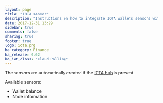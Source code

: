 ```yaml
---
layout: page
title: "IOTA sensor"
description: "Instructions on how to integrate IOTA wallets sensors with Home Assistant."
date: 2017-12-31 13:29
sidebar: true
comments: false
sharing: true
footer: true
logo: iota.png
ha_category: Finance
ha_release: 0.62
ha_iot_class: "Cloud Polling"
---
```


The sensors are automatically created if the [IOTA hub](/components/iota/) is
present.

Available sensors:

- Wallet balance
- Node information

